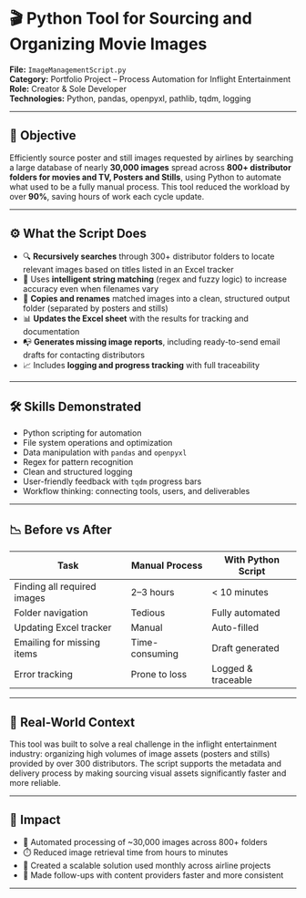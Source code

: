 # 🎬 Python Tool for Sourcing and Organizing Movie Images

**File:** `ImageManagementScript.py`  
**Category:** Portfolio Project – Process Automation for Inflight Entertainment  
**Role:** Creator & Sole Developer  
**Technologies:** Python, pandas, openpyxl, pathlib, tqdm, logging  

---

## 📌 Objective

Efficiently source poster and still images requested by airlines by searching a large database of nearly **30,000 images** spread across **800+ distributor folders for movies and TV, Posters and Stills**, using Python to automate what used to be a fully manual process. This tool reduced the workload by over **90%**, saving hours of work each cycle update.

---

## ⚙️ What the Script Does

- 🔍 **Recursively searches** through 300+ distributor folders to locate relevant images based on titles listed in an Excel tracker  
- 🧠 Uses **intelligent string matching** (regex and fuzzy logic) to increase accuracy even when filenames vary  
- 📂 **Copies and renames** matched images into a clean, structured output folder (separated by posters and stills)  
- 📊 **Updates the Excel sheet** with the results for tracking and documentation  
- 📭 **Generates missing image reports**, including ready-to-send email drafts for contacting distributors  
- 📈 Includes **logging and progress tracking** with full traceability

---

## 🛠️ Skills Demonstrated

- Python scripting for automation  
- File system operations and optimization  
- Data manipulation with `pandas` and `openpyxl`  
- Regex for pattern recognition  
- Clean and structured logging  
- User-friendly feedback with `tqdm` progress bars  
- Workflow thinking: connecting tools, users, and deliverables  

---

## 📉 Before vs After

| Task                        | Manual Process | With Python Script |
|-----------------------------|----------------|---------------------|
| Finding all required images | 2–3 hours      | < 10 minutes        |
| Folder navigation           | Tedious        | Fully automated     |
| Updating Excel tracker      | Manual         | Auto-filled         |
| Emailing for missing items  | Time-consuming | Draft generated     |
| Error tracking              | Prone to loss  | Logged & traceable  |

---

## 🧩 Real-World Context

This tool was built to solve a real challenge in the inflight entertainment industry: organizing high volumes of image assets (posters and stills) provided by over 300 distributors. The script supports the metadata and delivery process by making sourcing visual assets significantly faster and more reliable.

---

## 🚀 Impact

- 📁 Automated processing of ~30,000 images across 800+ folders  
- ⏱️ Reduced image retrieval time from hours to minutes  
- 💼 Created a scalable solution used monthly across airline projects  
- 📎 Made follow-ups with content providers faster and more consistent  

---
